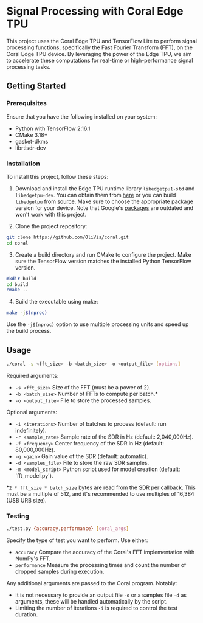 # Signal Processing with Coral Edge TPU 

This project uses the Coral Edge TPU and TensorFlow Lite to perform signal processing functions, specifically the Fast Fourier Transform (FFT), on the Coral Edge TPU device. By leveraging the power of the Edge TPU, we aim to accelerate these computations for real-time or high-performance signal processing tasks.

## Getting Started

### Prerequisites

Ensure that you have the following installed on your system:

- Python with TensorFlow 2.16.1
- CMake 3.18+
- gasket-dkms
- librtlsdr-dev

### Installation

To install this project, follow these steps:

1. Download and install the Edge TPU runtime library `libedgetpu1-std` and `libedgetpu-dev`. You can obtain them from [here](https://github.com/feranick/libedgetpu/releases/tag/16.0TF2.16.1-1) or you can build `libedgetpu` from [source](https://github.com/google-coral/libedgetpu). Make sure to choose the appropriate package version for your device. Note that Google's [packages](https://coral.ai/docs/m2/get-started/#2-install-the-pcie-driver-and-edge-tpu-runtime) are outdated and won't work with this project.

2. Clone the project repository:
```bash
git clone https://github.com/OliVis/coral.git
cd coral
```

3. Create a build directory and run CMake to configure the project. Make sure the TensorFlow version matches the installed Python TensorFlow version.
```bash
mkdir build
cd build
cmake ..
```

4. Build the executable using make:
```bash
make -j$(nproc)
```
Use the `-j$(nproc)` option to use multiple processing units and speed up the build process.

## Usage

```bash
./coral -s <fft_size> -b <batch_size> -o <output_file> [options]
```
Required arguments:
- `-s <fft_size>`       Size of the FFT (must be a power of 2).
- `-b <batch_size>`     Number of FFTs to compute per batch.*
- `-o <output_file>`    File to store the processed samples.

Optional arguments:
- `-i <iterations>`     Number of batches to process (default: run indefinitely).
- `-r <sample_rate>`    Sample rate of the SDR in Hz (default: 2,040,000Hz).
- `-f <frequency>`      Center frequency of the SDR in Hz (default: 80,000,000Hz).
- `-g <gain>`           Gain value of the SDR (default: automatic).
- `-d <samples_file>`   File to store the raw SDR samples.
- `-m <model_script>`   Python script used for model creation (default: 'fft_model.py').

*`2 * fft_size * batch_size` bytes are read from the SDR per callback. This must be a multiple of 512, and it's recommended to use multiples of 16,384 (USB URB size).

### Testing

```bash
./test.py {accuracy,performance} [coral_args]
```
Specify the type of test you want to perform. Use either:
- `accuracy`    Compare the accuracy of the Coral's FFT implementation with NumPy's FFT.
- `performance` Measure the processing times and count the number of dropped samples during execution.

Any additional arguments are passed to the Coral program. Notably:
- It is not necessary to provide an output file `-o` or a samples file `-d` as arguments, these will be handled automatically by the script.
- Limiting the number of iterations `-i` is required to control the test duration.
